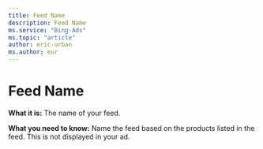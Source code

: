 ```yaml
---
title: Feed Name
description: Feed Name
ms.service: "Bing-Ads"
ms.topic: "article"
author: eric-urban
ms.author: eur
---
```


# Feed Name

**What it is:**  The name of your feed.

**What you need to know:**  Name the feed based on the products listed in the feed. This is not displayed in your ad.


